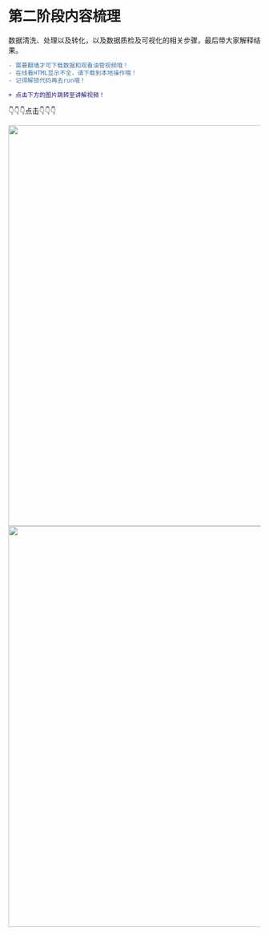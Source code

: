 # 第二阶段内容梳理

数据清洗、处理以及转化，以及数据质检及可视化的相关步骤，最后带大家解释结果。


```diff
- 需要翻墙才可下载数据和观看油管视频哦！
- 在线看HTML显示不全，请下载到本地操作哦！
- 记得解锁代码再去run哦！
```

```diff
+ 点击下方的图片跳转至讲解视频！
```

👇👇👇点击👇👇👇

<div align=center>
<img src=https://github.com/datoujinggzj/WhaleDataAnalysisProject/blob/master/pic/click.gif?raw=true width='800'/>
</div>

<div align=center>
<a href='https://youtu.be/vJCvyPof5gc'> 
<img src=https://github.com/datoujinggzj/WhaleDataScienceProject/blob/master/pic/phase2_eda.png?raw=true width='800'/>
</div>